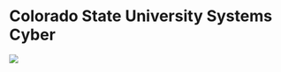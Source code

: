# Colorado State University Systems Cyber

![](https://brand.colostate.edu/wp-content/uploads/sites/47/2019/02/CSU-Official-wrdmrk-357-617.png)
